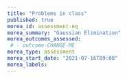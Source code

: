 ```yaml
---
title: "Problems in class"
published: true
morea_id: assessment-eq
morea_summary: "Gaussian Elimination"
morea_outcomes_assessed:
 # - outcome-CHANGE-ME
morea_type: assessment
morea_start_date: "2021-07-16T09:00"
morea_labels:
---
```

